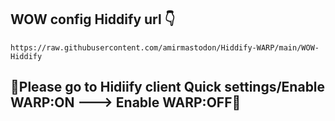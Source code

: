 ## WOW config Hiddify url 👇
```
https://raw.githubusercontent.com/amirmastodon/Hiddify-WARP/main/WOW-Hiddify
```
## 🔴Please go to Hidiify client Quick settings/Enable WARP:ON ---> Enable WARP:OFF🔴
